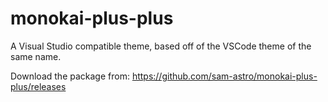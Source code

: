 # monokai-plus-plus

A Visual Studio compatible theme, based off of the VSCode theme of the same name.

Download the package from: https://github.com/sam-astro/monokai-plus-plus/releases
